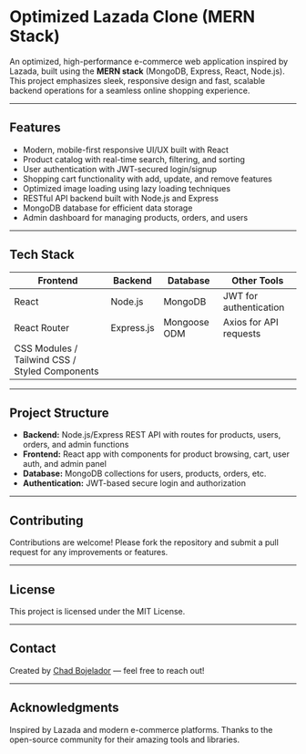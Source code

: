# Optimized Lazada Clone (MERN Stack)

An optimized, high-performance e-commerce web application inspired by Lazada, built using the **MERN stack** (MongoDB, Express, React, Node.js). This project emphasizes sleek, responsive design and fast, scalable backend operations for a seamless online shopping experience.

---

## Features

- Modern, mobile-first responsive UI/UX built with React  
- Product catalog with real-time search, filtering, and sorting  
- User authentication with JWT-secured login/signup  
- Shopping cart functionality with add, update, and remove features  
- Optimized image loading using lazy loading techniques  
- RESTful API backend built with Node.js and Express  
- MongoDB database for efficient data storage  
- Admin dashboard for managing products, orders, and users  

---

## Tech Stack

| Frontend          | Backend           | Database     | Other Tools                |
|-------------------|-------------------|--------------|----------------------------|
| React             | Node.js           | MongoDB      | JWT for authentication     |
| React Router      | Express.js        | Mongoose ODM | Axios for API requests     |
| CSS Modules / Tailwind CSS / Styled Components |                 |              

---

## Project Structure

- **Backend:** Node.js/Express REST API with routes for products, users, orders, and admin functions  
- **Frontend:** React app with components for product browsing, cart, user auth, and admin panel  
- **Database:** MongoDB collections for users, products, orders, etc.  
- **Authentication:** JWT-based secure login and authorization  

---

## Contributing

Contributions are welcome! Please fork the repository and submit a pull request for any improvements or features.

---

## License

This project is licensed under the MIT License.

---

## Contact

Created by [Chad Bojelador](https://github.com/chadbojelador) — feel free to reach out!

---

## Acknowledgments

Inspired by Lazada and modern e-commerce platforms. Thanks to the open-source community for their amazing tools and libraries.

